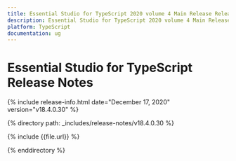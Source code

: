 ```yaml
---
title: Essential Studio for TypeScript 2020 volume 4 Main Release Release Notes  
description: Essential Studio for TypeScript 2020 volume 4 Main Release Release Notes  
platform: TypeScript
documentation: ug
---
```


# Essential Studio for TypeScript  Release Notes  

{% include release-info.html date="December 17, 2020"  version="v18.4.0.30" %} 


{% directory path: _includes/release-notes/v18.4.0.30 %}

{% include {{file.url}} %}

{% enddirectory %}